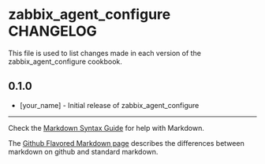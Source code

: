 zabbix_agent_configure CHANGELOG
================================

This file is used to list changes made in each version of the zabbix_agent_configure cookbook.

0.1.0
-----
- [your_name] - Initial release of zabbix_agent_configure

- - -
Check the [Markdown Syntax Guide](http://daringfireball.net/projects/markdown/syntax) for help with Markdown.

The [Github Flavored Markdown page](http://github.github.com/github-flavored-markdown/) describes the differences between markdown on github and standard markdown.
